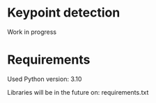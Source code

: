 # Keypoint detection
Work in progress

# Requirements
Used Python version: 3.10

Libraries will be in the future on: requirements.txt
